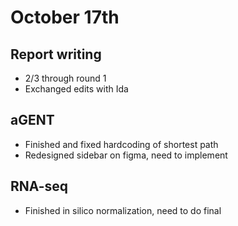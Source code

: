 # October 17th

## Report writing 
- 2/3 through round 1
- Exchanged edits with Ida

## aGENT
- Finished and fixed hardcoding of shortest path 
- Redesigned sidebar on figma, need to implement 

## RNA-seq
- Finished in silico normalization, need to do final 
